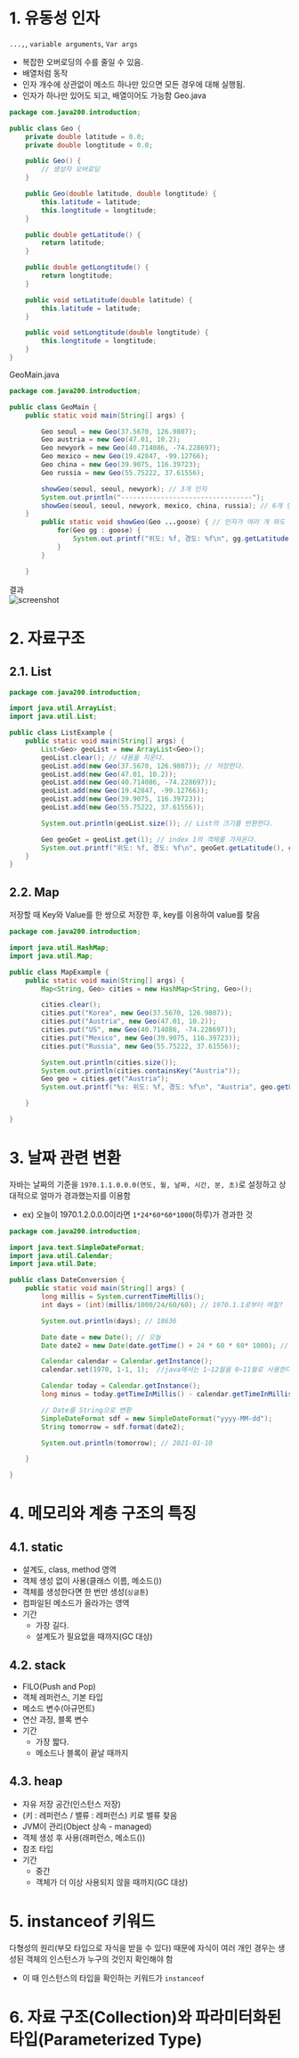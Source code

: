 # 1. 유동성 인자
`...,`, `variable arguments`, `Var args`
- 복잡한 오버로딩의 수를 줄일 수 있음.
- 배열처럼 동작
- 인자 개수에 상관없이 메소드 하나만 있으면 모든 경우에 대해 실행됨.
- 인자가 하나만 있어도 되고, 배열이어도 가능함
Geo.java
```java
package com.java200.introduction;

public class Geo {
    private double latitude = 0.0;
    private double longtitude = 0.0;

    public Geo() {
        // 생성자 오버로딩
    }

    public Geo(double latitude, double longtitude) {
        this.latitude = latitude;
        this.longtitude = longtitude;
    }

    public double getLatitude() {
        return latitude;
    }

    public double getLongtitude() {
        return longtitude;
    }

    public void setLatitude(double latitude) {
        this.latitude = latitude;
    }

    public void setLongtitude(double longtitude) {
        this.longtitude = longtitude;
    }
}

```
GeoMain.java
```java
package com.java200.introduction;

public class GeoMain {
    public static void main(String[] args) {

        Geo seoul = new Geo(37.5670, 126.9807);
        Geo austria = new Geo(47.01, 10.2);
        Geo newyork = new Geo(40.714086, -74.228697);
        Geo mexico = new Geo(19.42847, -99.12766);
        Geo china = new Geo(39.9075, 116.39723);
        Geo russia = new Geo(55.75222, 37.61556);

        showGeo(seoul, seoul, newyork); // 3개 인자 
        System.out.println("---------------------------------");
        showGeo(seoul, seoul, newyork, mexico, china, russia); // 6개 인자 
    } 
        public static void showGeo(Geo ...goose) { // 인자가 여러 개 와도 된다.
            for(Geo gg : goose) {
                System.out.printf("위도: %f, 경도: %f\n", gg.getLatitude(), gg.getLongtitude());
            }
        }

    }

```
결과<br/>
![screenshot](img/varargs.png)

# 2. 자료구조
## 2.1. List
```java
package com.java200.introduction;

import java.util.ArrayList;
import java.util.List;

public class ListExample {
    public static void main(String[] args) {
        List<Geo> geoList = new ArrayList<Geo>();
        geoList.clear(); // 내용을 지운다. 
        geoList.add(new Geo(37.5670, 126.9807)); // 저장한다.
        geoList.add(new Geo(47.01, 10.2));
        geoList.add(new Geo(40.714086, -74.228697));
        geoList.add(new Geo(19.42847, -99.12766));
        geoList.add(new Geo(39.9075, 116.39723));
        geoList.add(new Geo(55.75222, 37.61556));

        System.out.println(geoList.size()); // List의 크기를 반환한다.

        Geo geoGet = geoList.get(1); // index 1의 객체를 가져온다.
        System.out.printf("위도: %f, 경도: %f\n", geoGet.getLatitude(), geoGet.getLongtitude());
    }
}

```

## 2.2. Map
저장할 때 Key와 Value를 한 쌍으로 저장한 후, key를 이용하여 value를 찾음
```java
package com.java200.introduction;

import java.util.HashMap;
import java.util.Map;

public class MapExample {
    public static void main(String[] args) {
        Map<String, Geo> cities = new HashMap<String, Geo>();

        cities.clear();
        cities.put("Korea", new Geo(37.5670, 126.9807));
        cities.put("Austria", new Geo(47.01, 10.2));
        cities.put("US", new Geo(40.714086, -74.228697));
        cities.put("Mexico", new Geo(39.9075, 116.39723));
        cities.put("Russia", new Geo(55.75222, 37.61556));

        System.out.println(cities.size());
        System.out.println(cities.containsKey("Austria"));
        Geo geo = cities.get("Austria");
        System.out.printf("%s: 위도: %f, 경도: %f\n", "Austria", geo.getLatitude(), geo.getLongtitude());

    }

}
```

# 3. 날짜 관련 변환
자바는 날짜의 기준을 `1970.1.1.0.0.0(연도, 월, 날짜, 시간, 분, 초)`로 설정하고 상대적으로 얼마가 경과했는지를 이용함
- ex) 오늘이 1970.1.2.0.0.0이라면 `1*24*60*60*1000`(하루)가 경과한 것

```java
package com.java200.introduction;

import java.text.SimpleDateFormat;
import java.util.Calendar;
import java.util.Date;

public class DateConversion {
    public static void main(String[] args) {
        long millis = System.currentTimeMillis();
        int days = (int)(millis/1000/24/60/60); // 1970.1.1로부터 며칠?

        System.out.println(days); // 18636

        Date date = new Date(); // 오늘
        Date date2 = new Date(date.getTime() + 24 * 60 * 60* 1000); // 내일

        Calendar calendar = Calendar.getInstance();
        calendar.set(1970, 1-1, 1);  //java에서는 1~12월을 0~11월로 사용한다.

        Calendar today = Calendar.getInstance();
        long minus = today.getTimeInMillis() - calendar.getTimeInMillis(); // 현재-1970.1.1

        // Date를 String으로 변환
        SimpleDateFormat sdf = new SimpleDateFormat("yyyy-MM-dd");
        String tomorrow = sdf.format(date2);

        System.out.println(tomorrow); // 2021-01-10

    }

}
```

# 4. 메모리와 계층 구조의 특징
## 4.1. static
- 설계도, class, method 영역
- 객체 생성 없이 사용(클래스 이름, 메소드())
- 객체를 생성한다면 한 번만 생성(`싱글톤`)
- 컴파일된 메소드가 올라가는 영역
- 기간
  - 가장 길다.
  - 설계도가 필요없을 때까지(GC 대상)

## 4.2. stack
- FILO(Push and Pop)
- 객체 레퍼런스, 기본 타입
- 메소드 변수(아규먼트)
- 연산 과정, 블록 변수
- 기간
  - 가장 짧다.
  - 메소드나 블록이 끝날 때까지

## 4.3. heap
- 자유 저장 공간(인스턴스 저장)
- (키 : 레퍼런스 / 밸류 : 레퍼런스) 키로 밸류 찾음
- JVM이 관리(Object 상속 - managed)
- 객체 생성 후 사용(래퍼런스, 메소드())
- 참조 타입
- 기간
  - 중간
  - 객체가 더 이상 사용되지 않을 때까지(GC 대상)

# 5. instanceof 키워드
다형성의 원리(부모 타입으로 자식을 받을 수 있다) 때문에 자식이 여러 개인 경우는 생성된 객체의 인스턴스가 누구의 것인지 확인해야 함
- 이 때 인스턴스의 타입을 확인하는 키워드가 `instanceof`

# 6. 자료 구조(Collection)와 파라미터화된 타입(Parameterized Type)

